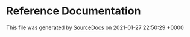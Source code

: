 # Reference Documentation

This file was generated by [SourceDocs](https://github.com/eneko/SourceDocs) on 2021-01-27 22:50:29 +0000